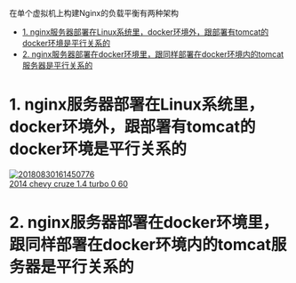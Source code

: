 在单个虚拟机上构建Nginx的负载平衡有两种架构

* [1. nginx服务器部署在Linux系统里，docker环境外，跟部署有tomcat的docker环境是平行关系的](https://github.com/stevenli91748/Engineering-special/blob/master/Docker/实验/nginx服务器部署在Linux系统里，docker环境外，跟部署有tomcat的docker环境是平行关系的.md)
* [2. nginx服务器部署在docker环境里，跟同样部署在docker环境内的tomcat服务器是平行关系的](https://github.com/stevenli91748/Engineering-special/blob/master/Docker/实验/nginx服务器部署在docker环境里，跟同样部署在docker环境内的tomcat服务器是平行关系的.md)


# 1. nginx服务器部署在Linux系统里，docker环境外，跟部署有tomcat的docker环境是平行关系的

<a href="https://ibb.co/VCJPCPg"><img src="https://i.ibb.co/mybMyM9/20180830161450776.png" alt="20180830161450776" border="0"></a><br /><a target='_blank' href='https://statewideinventory.org/chevrolet-0-60-times'>2014 chevy cruze 1.4 turbo 0 60</a><br />


# 2. nginx服务器部署在docker环境里，跟同样部署在docker环境内的tomcat服务器是平行关系的
